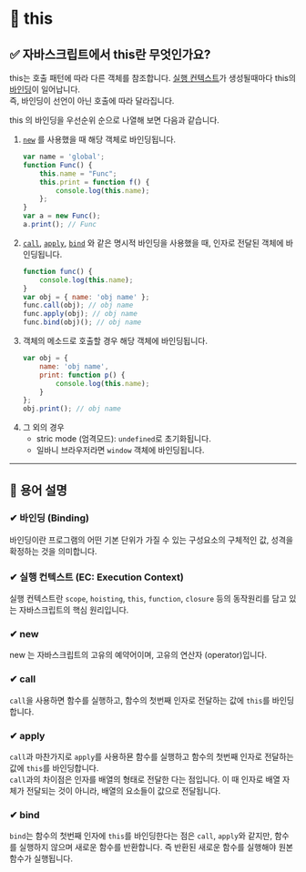 # 📌 this
## ✅ 자바스크립트에서 this란 무엇인가요?
this는 호출 패턴에 따라 다른 객체를 참조합니다. [실행 컨텍스트](#실행-컨텍스트-ec-execution-context)가 생성될때마다 this의 [바인딩](#바인딩-binding)이 일어납니다. <br />
즉, 바인딩이 선언이 아닌 호출에 따라 달라집니다.

this 의 바인딩을 우선순위 순으로 나열해 보면 다음과 같습니다.

1. [`new`](#new) 를 사용했을 때 해당 객체로 바인딩됩니다.
    ```javascript
    var name = 'global';
    function Func() {
        this.name = "Func";
        this.print = function f() {
            console.log(this.name);
        };
    }
    var a = new Func();
    a.print(); // Func
    ```
2. [`call`](), [`apply`](#apply), [`bind`](#bind) 와 같은 명시적 바인딩을 사용했을 때, 인자로 전달된 객체에 바인딩됩니다.
    ```javascript
    function func() {
        console.log(this.name);
    }
    var obj = { name: 'obj name' };
    func.call(obj); // obj name
    func.apply(obj); // obj name
    func.bind(obj)(); // obj name
    ```
3. 객체의 메소드로 호출할 경우 해당 객체에 바인딩됩니다.
    ```javascript
    var obj = {
        name: 'obj name',
        print: function p() {
            console.log(this.name);
        }
    };
    obj.print(); // obj name
    ```
4.  그 외의 경우
    - stric mode (엄격모드): `undefined`로 초기화됩니다.
    - 일바니 브라우저라면 `window` 객체에 바인딩됩니다.

***

## 📕 용어 설명
### ✔ 바인딩 (Binding)
바인딩이란 프로그램의 어떤 기본 단위가 가질 수 있는 구성요소의 구체적인 값, 성격을 확정하는 것을 의미합니다.
### ✔ 실행 컨텍스트 (EC: Execution Context)
실행 컨텍스트란 `scope`, `hoisting`, `this`, `function`, `closure` 등의 동작원리를 담고 있는 자바스크립트의 핵심 원리입니다.
### ✔ new
new 는 자바스크립트의 고유의 예약어이며, 고유의 연산자 (operator)입니다.
### ✔ call
`call`을 사용하면 함수를 실행하고, 함수의 첫번째 인자로 전달하는 값에 `this`를 바인딩합니다.
### ✔ apply
`call`과 마찬가지로 `apply`를 사용하묜 함수를 실행하고 함수의 첫번째 인자로 전달하는 값에 `this`를 바인딩합니다.<br />
`call`과의 차이점은 인자를 배열의 형태로 전달한 다는 점입니다. 이 때 인자로 배열 자체가 전달되는 것이 아니라, 배열의 요소들이 값으로 전달됩니다.
### ✔ bind
`bind`는 함수의 첫번째 인자에 `this`를 바인딩한다는 점은 `call`, `apply`와 같지만, 함수를 실행하지 않으며 새로운 함수를 반환합니다. 즉 반환된 새로운 함수를 실행해야 원본 함수가 실행됩니다.